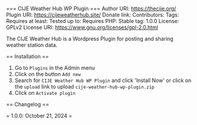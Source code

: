=== CIJE Weather Hub WP Plugin ===
Author URI: https://thecije.org/
Plugin URI: https://cijeweatherhub.site/
Donate link: 
Contributors: 
Tags: 
Requires at least: 
Tested up to: 
Requires PHP: 
Stable tag: 1.0.0
License: GPLv2
License URI: https://www.gnu.org/licenses/gpl-2.0.html

The CIJE Weather Hub is a Wordpress Plugin for posting and sharing weather station data.

== Installation ==

1. Go to `Plugins` in the Admin menu
2. Click on the button `Add new`
3. Search for `CIJE Weather Hub WP Plugin` and click 'Install Now' or click on the `upload` link to upload `cije-weather-hub-wp-plugin.zip`
4. Click on `Activate plugin`

== Changelog ==

= 1.0.0: October 21, 2024 =